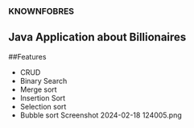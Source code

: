 ### KNOWNFOBRES
## Java Application about Billionaires
##Features
* CRUD
* Binary Search
* Merge sort
* Insertion Sort
* Selection sort
* Bubble sort
Screenshot 2024-02-18 124005.png
